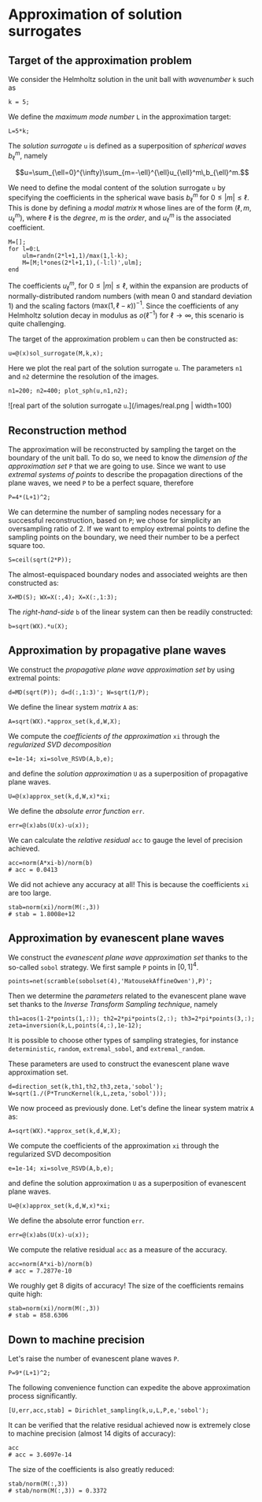 # Approximation of solution surrogates

## Target of the approximation problem

We consider the Helmholtz solution in the unit ball with *wavenumber* `k` such as

````
k = 5;
````

We define the *maximum mode number* `L` in the approximation target:
````
L=5*k;
````
The *solution surrogate* `u` is defined as a superposition of *spherical waves* $b_{\ell}^m$, namely
```math
u=\sum_{\ell=0}^{\infty}\sum_{m=-\ell}^{\ell}u_{\ell}^m\,b_{\ell}^m.
```
We need to define the modal content of the solution surrogate `u` by specifying the coefficients in the spherical wave basis $b_{\ell}^m$ for $0\leq|m|\leq \ell$. This is done by defining a *modal matrix* `M` whose lines are of the form $(\ell,m,u_{\ell}^m)$, where $\ell$ is the *degree*, $m$ is the *order*, and $u_{\ell}^m$ is the associated coefficient.
````
M=[];
for l=0:L
    ulm=randn(2*l+1,1)/max(1,l-k);
    M=[M;l*ones(2*l+1,1),(-l:l)',ulm];
end
````
The coefficients $u_{\ell}^m$, for $0\leq|m|\leq \ell$, within the expansion are products of normally-distributed random numbers (with mean 0 and standard deviation 1) and the scaling factors $(\text{max}(1,\ell-\kappa))^{-1}$. Since the coefficients of any Helmholtz solution decay in modulus as $o(\ell^{-1})$ for $\ell \rightarrow \infty$, this scenario is quite challenging.


The target of the approximation problem `u` can then be constructed as:
````
u=@(x)sol_surrogate(M,k,x);	
````
Here we plot the real part of the solution surrogate `u`. The parameters `n1` and `n2` determine the resolution of the images.
````
n1=200; n2=400; plot_sph(u,n1,n2);
````
![real part of the solution surrogate `u`.](/images/real.png | width=100)

## Reconstruction method

The approximation will be reconstructed by sampling the target on the boundary of the unit ball. To do so, we need to know the *dimension of the approximation set* `P` that we are going to use. Since we want to use *extremal systems of points* to describe the propagation directions of the plane waves, we need `P` to be a perfect square, therefore
````
P=4*(L+1)^2;
````
We can determine the number of sampling nodes necessary for a successful reconstruction, based on `P`; we chose for simplicity an oversampling ratio of 2. If we want to employ extremal points to define the sampling points on the boundary, we need their number to be a perfect square too.
````
S=ceil(sqrt(2*P));
````
The almost-equispaced boundary nodes and associated weights are then constructed as:
````
X=MD(S); WX=X(:,4); X=X(:,1:3);
````
The *right-hand-side* `b` of the linear system can then be readily constructed:
````
b=sqrt(WX).*u(X);
````

## Approximation by propagative plane waves

We construct the *propagative plane wave approximation set* by using extremal points:
````
d=MD(sqrt(P)); d=d(:,1:3)'; W=sqrt(1/P);
````
We define the linear system *matrix* `A` as:
````
A=sqrt(WX).*approx_set(k,d,W,X);
````
We compute the *coefficients of the approximation* `xi` through the *regularized SVD decomposition*
````
e=1e-14; xi=solve_RSVD(A,b,e);
````
and define the *solution approximation* `U` as a superposition of propagative plane waves.
````
U=@(x)approx_set(k,d,W,x)*xi;
````
We define the *absolute error function* `err`.
````
err=@(x)abs(U(x)-u(x)); 
````
We can calculate the *relative residual* `acc` to gauge the level of precision achieved.
````
acc=norm(A*xi-b)/norm(b)
# acc = 0.0413
````
We did not achieve any accuracy at all! This is because the coefficients `xi` are too large.
````
stab=norm(xi)/norm(M(:,3))
# stab = 1.8008e+12
````

## Approximation by evanescent plane waves

We construct the *evanescent plane wave approximation set* thanks to the so-called `sobol` strategy. We first sample `P` points in $[0,1]^4$.
````
points=net(scramble(sobolset(4),'MatousekAffineOwen'),P)';
````
Then we determine the *parameters* related to the evanescent plane wave set thanks to the *Inverse Transform Sampling technique*, namely
````
th1=acos(1-2*points(1,:)); th2=2*pi*points(2,:); th3=2*pi*points(3,:); zeta=inversion(k,L,points(4,:),1e-12);
````
It is possible to choose other types of sampling strategies, for instance `deterministic`, `random`, `extremal_sobol`, and `extremal_random`.

These parameters are used to construct the evanescent plane wave approximation set.
````
d=direction_set(k,th1,th2,th3,zeta,'sobol'); W=sqrt(1./(P*TruncKernel(k,L,zeta,'sobol')));
````
We now proceed as previously done. Let's define the linear system matrix `A` as:
````
A=sqrt(WX).*approx_set(k,d,W,X);
````
We compute the coefficients of the approximation `xi` through the regularized SVD decomposition
````
e=1e-14; xi=solve_RSVD(A,b,e);
````
and define the solution approximation `U` as a superposition of evanescent plane waves.
````
U=@(x)approx_set(k,d,W,x)*xi;
````
We define the absolute error function `err`.
````
err=@(x)abs(U(x)-u(x)); 
````
We compute the relative residual `acc` as a measure of the accuracy.
````
acc=norm(A*xi-b)/norm(b)
# acc = 7.2877e-10
````
We roughly get 8 digits of accuracy! The size of the coefficients remains quite high:
````
stab=norm(xi)/norm(M(:,3))
# stab = 858.6306
````

## Down to machine precision

Let's raise the number of evanescent plane waves `P`.
````
P=9*(L+1)^2;
````
The following convenience function can expedite the above approximation process significantly.
````
[U,err,acc,stab] = Dirichlet_sampling(k,u,L,P,e,'sobol');
````
It can be verified that the relative residual achieved now is extremely close to machine precision (almost 14 digits of accuracy):
````
acc
# acc = 3.6097e-14
````
The size of the coefficients is also greatly reduced:
````
stab/norm(M(:,3))
# stab/norm(M(:,3)) = 0.3372
````


